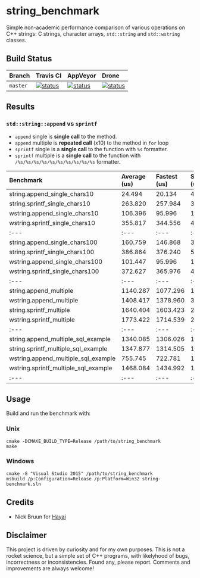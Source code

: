 # string_benchmark

Simple non-academic performance comparison of various operations on C++ strings:
C strings, character arrays, `std::string` and `std::wstring` classes.

## Build Status

| Branch | Travis CI | AppVeyor| Drone |
|:--- |:--- |:--- |:--- |
| `master` | [![status](https://travis-ci.org/mloskot/string_benchmark.svg?branch=master)](https://travis-ci.org/mloskot/string_benchmark) | [![status](https://ci.appveyor.com/api/projects/status/w07moe4jimo6cqp1/branch/master?svg=true)](https://ci.appveyor.com/project/mloskot/string-benchmark/branch/master) | [![status](https://drone.io/github.com/mloskot/string_benchmark/status.png)](https://drone.io/github.com/mloskot/string_benchmark/latest) |

## Results

### `std::string::append` vs `sprintf`

* `append` single is **single call** to the method.
* `append` multiple is **repeated call** (x10) to the method in `for` loop
* `sprintf` single is a **single call** to the function with `%s` formatter.
* `sprintf` multiple is a **single call** to the function with  `/%s/%s/%s/%s/%s/%s/%s/%s/%s/%s` formatter.

| Benchmark | Average (us) | Fastest (us) | Slowest (us) |
|:--- |:--- |:--- |:--- |
| string.append_single_chars10 | 24.494 | 20.134 | 47.801 |
| string.sprintf_single_chars10 | 263.820 | 257.984 | 367.315 |
| wstring.append_single_chars10 | 106.396 | 95.996 | 169.181 |
| wstring.sprintf_single_chars10 | 355.817 | 344.556 | 477.092 |
|:--- |:--- |:--- |:--- |
| string.append_single_chars100 | 160.759 | 146.868 | 318.228 |
| string.sprintf_single_chars100 | 386.864 | 376.240 | 520.378 |
| wstring.append_single_chars100 | 101.447 | 95.996 | 158.024 |
| wstring.sprintf_single_chars100 | 372.627 | 365.976 | 475.753 |
|:--- |:--- |:--- |:--- |
| string.append_multiple | 1140.287 | 1077.296 | 1966.223 |
| wstring.append_multiple | 1408.417 | 1378.960 | 3367.890 |
| string.sprintf_multiple | 1640.404 | 1603.423 | 2152.755 |
| wstring.sprintf_multiple | 1773.422 | 1714.539 | 2272.796 |
|:--- |:--- |:--- |:--- |
| string.append_multiple_sql_example | 1340.085 | 1306.026 | 1472.923 |
| string.sprintf_multiple_sql_example | 1347.877 | 1314.505 | 1496.128 |
| wstring.append_multiple_sql_example | 755.745 | 722.781 | 1285.945 |
| wstring.sprintf_multiple_sql_example | 1468.084 | 1434.992 | 1550.570 |
|:--- |:--- |:--- |:--- |

## Usage

Build and run the benchmark with: 

### Unix

```
cmake -DCMAKE_BUILD_TYPE=Release /path/to/string_benchmark
make
```

### Windows

```
cmake -G "Visual Studio 2015" /path/to/string_benchmark
msbuild /p:Configuration=Release /p:Platform=Win32 string-benchmark.sln
```

## Credits

* Nick Bruun for [Hayai](https://github.com/nickbruun/hayai)

## Disclaimer

This project is driven by curiosity and for my own purposes.
This is not a rocket science, but a simple set of C++ programs,
with likelyhood of bugs, incorrectness or inconsistencies.
Found any, please report.
Comments and improvements are always welcome!
